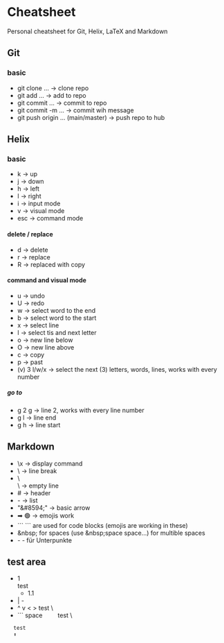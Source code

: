 # Cheatsheet
Personal cheatsheet for Git, Helix, LaTeX and Markdown

## Git

### basic
- git clone ... &#8594; clone repo
- git add ... &#8594; add to repo
- git commit ... &#8594; commit to repo
- git commit -m ... &#8594; commit wih message
- git push origin ... (main/master) &#8594; push repo to hub

## Helix

### basic 
- k &#8594; up
- j &#8594; down
- h &#8594; left
- l &#8594; right
- i &#8594; input mode
- v &#8594; visual mode
- esc &#8594; command mode

#### delete / replace
- d &#8594; delete
- r &#8594; replace 
- R &#8594; replaced with copy

#### command and visual mode
- u &#8594; undo
- U &#8594; redo
- w &#8594; select word to the end
- b &#8594; select word to the start
- x &#8594; select line
- l &#8594; select tis and next letter
- o &#8594; new line below
- O &#8594; new line above
- c &#8594; copy
- p &#8594; past
- (v) 3 l/w/x &#8594; select the next (3) letters, words, lines, works with every number

##### go to
- g 2 g &#8594; line 2, works with every line number
- g l &#8594; line end
- g h &#8594; line start

## Markdown
- \\x &#8594; display command
- \\ &#8594; line break
- \\ \
  \\ &#8594; empty line 
- \# &#8594; header  
- \- &#8594; list  
- "&\#8594;" &#8594; basic arrow  
- ➡ 🟢 &#8594; emojis work
- \```
  \``` are used for code blocks (emojis are working in these)
- \&nbsp; for spaces (use \&nbsp;space&nbsp;space...) for multible spaces
- \-
    \- für Unterpunkte  

## test area
- 1 \
test 
  - 1.1  
- | -
- ^ v < > test \
- \```
space &nbsp; &nbsp; &nbsp; &nbsp; test \ 
```html
  test
  ⬆️
```
